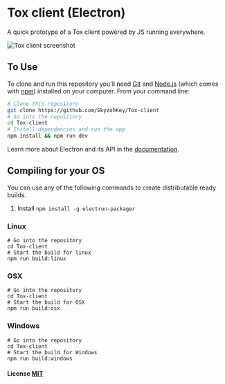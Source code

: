 # Tox client (Electron)
A quick prototype of a Tox client powered by JS running everywhere.

![Tox client screenshot](http://i.imgur.com/y0Jea5J.png)

## To Use

To clone and run this repository you'll need [Git](https://git-scm.com) and [Node.js](https://nodejs.org/en/download/) (which comes with [npm](http://npmjs.com)) installed on your computer. From your command line:

```bash
# Clone this repository
git clone https://github.com/SkyzohKey/Tox-client
# Go into the repository
cd Tox-client
# Install dependencies and run the app
npm install && npm run dev
```

Learn more about Electron and its API in the [documentation](http://electron.atom.io/docs/latest).

## Compiling for your OS
You can use any of the following commands to create distributable ready builds.
1. Install `npm install -g electron-packager`

### Linux
```shell
# Go into the repository
cd Tox-client
# Start the build for linux
npm run build:linux
```

### OSX
```shell
# Go into the repository
cd Tox-client
# Start the build for OSX
npm run build:osx
```

### Windows
```shell
# Go into the repository
cd Tox-client
# Start the build for Windows
npm run build:windows
```

#### License [MIT](LICENSE.md)
